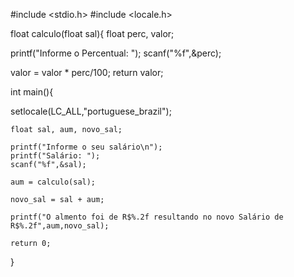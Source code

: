 #include <stdio.h>
#include <locale.h>


float calculo(float sal){
   float perc, valor;

   printf("Informe o Percentual: ");
   scanf("%f",&perc);

   valor = valor * perc/100;
   return valor;

int main(){

setlocale(LC_ALL,"portuguese_brazil");

    float sal, aum, novo_sal;

    printf("Informe o seu salário\n");
    printf("Salário: ");
    scanf("%f",&sal);

    aum = calculo(sal);

    novo_sal = sal + aum;

    printf("O almento foi de R$%.2f resultando no novo Salário de R$%.2f",aum,novo_sal);

    return 0;

}
